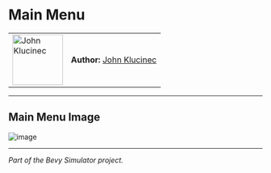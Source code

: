 # Main Menu

<table>
  <tr>
    <td>
      <img src="https://avatars.githubusercontent.com/u/72411904?v=4" alt="John Klucinec" width="100">
    </td>
    <td>
      <strong>Author:</strong> 
      <a href="https://github.com/johnklucinec">John Klucinec  </a>
    </td>
  </tr>
</table>

---

## Main Menu Image

![image](https://github.com/user-attachments/assets/ebcff3d8-275c-45bf-aa23-e8345842359d)


---
*Part of the Bevy Simulator project.*
